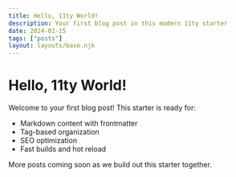 ```yaml
---
title: Hello, 11ty World!
description: Your first blog post in this modern 11ty starter
date: 2024-01-15
tags: ["posts"]
layout: layouts/base.njk
---
```


# Hello, 11ty World!

Welcome to your first blog post! This starter is ready for:

- Markdown content with frontmatter
- Tag-based organization
- SEO optimization
- Fast builds and hot reload

More posts coming soon as we build out this starter together.